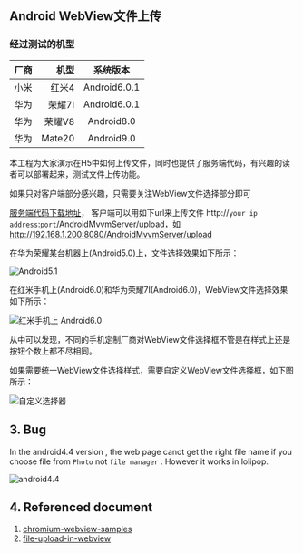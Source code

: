 ## Android WebView文件上传

### 经过测试的机型

| 厂商        | 机型    |  系统版本  |
| --------   | -----:   | :----: |
| 小米        | 红米4     |   Android6.0.1    |
| 华为        | 荣耀7I     |   Android6.0.1    |
| 华为        | 荣耀V8      |   Android8.0     |
| 华为        | Mate20      |   Android9.0  |


本工程为大家演示在H5中如何上传文件，同时也提供了服务端代码，有兴趣的读者可以部署起来，测试文件上传功能。

如果只对客户端部分感兴趣，只需要关注WebView文件选择部分即可

[服务端代码下载地址](https://github.com/chiclaim/android_mvvm_server)， 客户端可以用如下url来上传文件
http://`your ip address`:`port`/AndroidMvvmServer/upload，如 http://192.168.1.200:8080/AndroidMvvmServer/upload

在华为荣耀某台机器上(Android5.0)上，文件选择效果如下所示：

![Android5.1](https://github.com/chiclaim/android-webview-upload-file/blob/master/assets/www/emulator5.0.gif)

在红米手机上(Android6.0)和华为荣耀7I(Android6.0)，WebView文件选择效果如下所示：

![红米手机上 Android6.0](https://github.com/chiclaim/android-webview-upload-file/blob/master/assets/www/xiaomi-vs-huawei.gif)

从中可以发现，不同的手机定制厂商对WebView文件选择框不管是在样式上还是按钮个数上都不尽相同。

如果需要统一WebView文件选择样式，需要自定义WebView文件选择框，如下图所示：

![自定义选择器](https://github.com/chiclaim/android-webview-upload-file/blob/master/assets/www/custom_chooser.gif)



## 3. Bug
In the android4.4 version , the web page canot get the right file name if you choose file from `Photo` not `file manager` . However it works in lolipop.

![android4.4](https://github.com/chiclaim/android-webview-upload-file/blob/master/assets/www/android4.4.gif)



## 4. Referenced document
1. [chromium-webview-samples](https://github.com/GoogleChrome/chromium-webview-samples)
2. [file-upload-in-webview](http://stackoverflow.com/questions/5907369/file-upload-in-webview)



